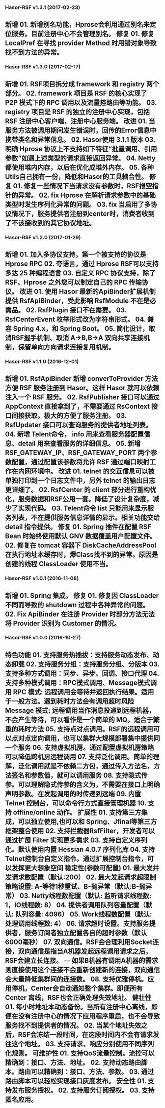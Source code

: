 ﻿
### Hasor-RSF v1.3.1 (2017-02-23)
**新增**
    01. 新增别名功能，Hprose会利用通过别名来定位服务。目前注册中心不会管理别名。
**修复**
    01. 修复 LocalPref 在寻找 provider Method 时用错对象导致找不到方法的异常。
---

### Hasor-RSF v1.3.0 (2017-02-17)
**新增**
    01. RSF项目拆分成 framework 和 registry 两个部分。
    02. framework 项目是 RSF 的核心实现了 P2P 模式下的 RPC 调用以及流量控路由等功能。
    03. registry 项目是 RSF 的独立的注册中心实现，包括 RSF 注册中心客户端，注册中心服务端。
**改进**
    01. 当服务方法被调用期间发生错误时，回传的Error信息中携带类名和异常信息。
    02. Hasor使用 3.1.1 版本
    03. 明确 Hprose 协议上不支持如下特征“批量调用、引用参数”如遇上述类型的请求直接返回异常。
    04. Netty 都使用堆内内存，以后在优化成堆外内存。
    05. 各种Utils自己拥有一份，降低和Hasor的工具耦合性。
**修复**
    01. 修复一些情况下当请求没有参数时，RSF报空指针的异常。
    02. fix Hprose 在解析请求参数中的基础类型时发生序列化异常的问题。
    03. fix 当启用了多协议情况下，服务提供者注册到center时，消费者收到了不该接收到的其它协议地址。
---

### Hasor-RSF v1.2.0 (2017-01-29)
**新增**
    01. 加入多协议支持，第一个被支持的协议是 Hprose RPC
    02. 夸语言，通过 Hprose RSF可以支持多达 25 种编程语言
    03. 自定义 RPC 协议支持，除了 RSF、Hprose 之外您可以制定自己的 RPC 传输协议。
**改进**
    01. 使用 Hasor 最新的ApiBinder扩展机制提供 RsfApiBinder，受此影响 RsfModule 不在是必需品。
    02. RsfPlugin 接口不在需要。
    03. RsfCenterEvent 枚举形式改为字符串形式。
    04. 兼容 Spring 4.x，和 Spring Boot。
    05. 简化设计，取消RSF握手机制、取消 A->B,B->A 双向共享连接机制，保留单向方向请求连接复用机制。
---

### Hasor-RSF v1.1.0 (2016-12-01)
**新增**
    01. RsfApiBinder 新增 converToProvider 方法方便 RSF 服务注册到 Hasor。这样 Hasor 就可以依赖注入一个 RSF 服务。
    02. RsfPublisher 接口可以通过 AppContext 直接拿到了，不需要通过 RsContext 接口间接获取。极大的方便了服务注册。
    03. RsfUpdater 接口可以查询服务的提供者地址列表。
    04. 新增 Telent命令， info 用来查看服务器配置信息、detail 用来查看服务的详细信息。
    05. 新增 RSF_GATEWAY_IP、RSF_GATEWAY_PORT 两个参数配置，通过配置该参数将允许 RSF 通过端口映射工作在内网环境中。
**改进**
    01. telnet 的交互信息可以被单独打印到一个日志文件中，另外 telnet 的输出日志更详细了。
    02. RsfCenter 的 client 部分进行重构优化，服务数据和RSF公用一套。降低了设计复杂度，减少了实现代码。
    03. Telent命令 list 只能用来显示服务列表，不在提供服务信息详情的显示。相关功能交给 detail 指令提供。
**修复**
    01. Spring 插件在配置 RSF Bean 时始终使用默认 GNV 数据覆盖用户配置文件。
    02. 修复在 tomcat 容器下 DiskCacheAddressPool 在执行地址本缓存时，爆Class找不到的异常。原因是创建的线程 ClassLoader 使用不当。
---

### Hasor-RSF v1.0.1 (2016-11-08)
**新增**
    01. Spring 集成。
**修复**
    01. 修复因 ClassLoader 不同而导致的 shutdown 过程中各种异常的问题。
    02. Fix ApiBinder 在注册 Provider 时部分方法无法将 Provider 识别为 Customer 的情况。
---

### Hasor-RSF v1.0.0 (2016-10-27)
**特色功能**
    01. 支持服务热插拔：支持服务动态发布、动态卸载
    02. 支持服务分组：支持服务分组、分版本
    03. 支持多种方式调用：同步、异步、回调、接口代理
    04. 支持多种模式调用：RPC模式调用、Message模式调用
        RPC     模式: 远程调用会等待并返回执行结果。适用于一般方法。遇到耗时方法会有调用超时风险
        Message 模式: 远程调用当作消息投递到远程机器，不会产生等待，可以看作是一个简单的 MQ。适合于繁重的耗时方法
    05. 支持点对点调用。RSF的远程调用可以点对点定向调用，也可以集群大规模部署集中提供同一个服务
    06. 支持虚拟机房。通过配置虚拟机房策略可以降低跨机房远程调用
    07. 支持泛化调用。简单的理解，泛化调用就是不依赖二方包，通过传入方法名，方法签名和参数值，就可以调用服务
    08. 支持隐式传参。可以理解隐式传参的含义为，不需要在接口上明确声明参数。在发起调用的时传递到远端
    09. 内置 Telnet 控制台，可以命令行方式直接管理机器
    10. 支持 offline/online 动作。
**扩展性**
    01. 支持第三方集成，可以独立使用,也可以和 Spring、Jfinal等第三方框架整合使用
    02. 支持拦截器RsfFilter，开发者可以通过扩展 Filter 实现更多需求
    03. 支持自定义序列化。默认使用内置 Hessian 4.0.7 序列化库
    04. 支持Telnet控制台自定义指令。通过扩展控制台指令，可以发挥更大想象空间
**稳定性(参数可配置)**
    01. 最大发并发请求数配置（默认:200）
    02. 最大发起请求超限制策略设置: A-等待1秒重试、B-抛异常（默认:B-抛异常）
    03. Netty线程数配置（默认: 监听请求线程数: 1，IO线程数: 8）
    04. 提供者调用队列容量配置（默认: 队列容量: 4096）
    05. Work线程数配置（默认: 处理调用线程数: 4）
    06. 请求超时设置。支持服务提供者，服务订阅者独立配置各自的超时参数（默认 6000毫秒）
    07. 双向通信。RSF会合理利用Socket连接，双向通信是指当A机器发起远程调用请求之后，RSF会建立长连接。
        -- 如果B机器有调用A机器的需求则直接使用这个连接不会重新创建新的连接，双向通信会大量降低集群间的连接数。
    08. 支持优雅停机。应用停机，Center会自动通知整个集群。即便所有 Center 离线，RSF也会正确处理失效地址。
**健壮性**
    01. 每小时地址本动态备份。当所有注册中心离线，即便在没有注册中心的情况下应用程序重启，也不会导致服务找不到提供者的情况。
    02. 当某个地址失效之后，RSF会冻结一段时间，在这段时间内不会有请求发往这个地址。
    03. 支持请求、响应分别使用不同序列化规则。
**可维护性**
    01. 支持QoS流量控制。流控可以精确到：接口、方法、地址。
    02. 支持动态路由脚本。路由可以精确到：接口、方法、参数。
    03. 通过路由脚本可以轻松实现接口灰度发布。
**安全性**
    01. 支持发布服务授权。
    02. 支持服务订阅授权。
    03. 支持匿名应用。
---